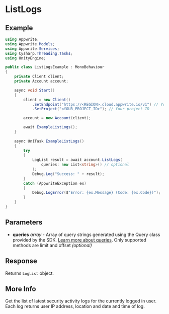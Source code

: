 # ListLogs

## Example

```csharp
using Appwrite;
using Appwrite.Models;
using Appwrite.Services;
using Cysharp.Threading.Tasks;
using UnityEngine;

public class ListLogsExample : MonoBehaviour
{
    private Client client;
    private Account account;

    async void Start()
    {
        client = new Client()
            .SetEndpoint("https://<REGION>.cloud.appwrite.io/v1") // Your API Endpoint
            .SetProject("<YOUR_PROJECT_ID>"); // Your project ID

        account = new Account(client);

        await ExampleListLogs();
    }
    
    async UniTask ExampleListLogs()
    {
        try
        {
            LogList result = await account.ListLogs(
                queries: new List<string>() // optional
            );
            Debug.Log("Success: " + result);
        }
        catch (AppwriteException ex)
        {
            Debug.LogError($"Error: {ex.Message} (Code: {ex.Code})");
        }
    }
}
```

## Parameters

- **queries** *array* - Array of query strings generated using the Query class provided by the SDK. [Learn more about queries](https://appwrite.io/docs/queries). Only supported methods are limit and offset *(optional)*

## Response

Returns `LogList` object.
## More Info

Get the list of latest security activity logs for the currently logged in user. Each log returns user IP address, location and date and time of log.

